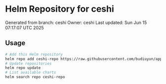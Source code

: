 # Helm Repository for ceshi
Generated from branch: ceshi
Owner: ceshi
Last updated: Sun Jun 15 07:17:07 UTC 2025

## Usage
```bash
# Add this Helm repository
helm repo add ceshi-repo https://raw.githubusercontent.com/budiuyun/appStore/helm-ceshi/
# Update repositories
helm repo update
# List available charts
helm search repo ceshi-repo
```
